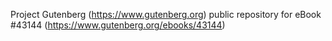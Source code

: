 Project Gutenberg (https://www.gutenberg.org) public repository for eBook #43144 (https://www.gutenberg.org/ebooks/43144)
